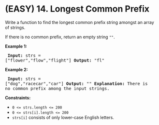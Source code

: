 # (EASY) 14. Longest Common Prefix
Write a function to find the longest common prefix string amongst an array of strings.

If there is no common prefix, return an empty string `""`.

**Example 1:** <br>
    <pre>
        <b>Input:</b> strs = ["flower","flow","flight"]
        <b>Output:</b> "fl"
    </pre>

**Example 2:** <br>
    <pre>
        <b>Input:</b> strs = ["dog","racecar","car"]
        <b>Output:</b> ""
        <b>Explanation:</b> There is no common prefix among the input strings.
    </pre>

**Constraints:**
<ul>
    <li><code>0 <= strs.length <= 200</code></li>
    <li><code>0 <= strs[i].length <= 200</code></li>
    <li><code>strs[i]</code> consists of only lower-case English letters.</li>
</ul>